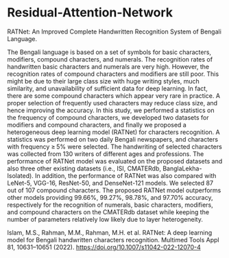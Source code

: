 # Residual-Attention-Network
RATNet: An Improved Complete Handwritten Recognition System of Bengali Language.

The Bengali language is based on a set of symbols for basic characters, modifiers, compound characters, and numerals. The recognition rates of handwritten basic characters and numerals are very high. However, the recognition rates of compound characters and modifiers are still poor. This might be due to their large class size with huge writing styles, much similarity, and unavailability of sufficient data for deep learning. In fact, there are some compound characters which appear very rare in practice. A proper selection of frequently used characters may reduce class size, and hence improving the accuracy. In this study, we performed a statistics on the frequency of compound characters, we developed two datasets for modifiers and compound characters, and finally we proposed a heterogeneous deep learning model (RATNet) for characters recognition. A statistics was performed on two daily Bengali newspapers, and characters with frequency ≥ 5% were selected. The handwriting of selected characters was collected from 130 writers of different ages and professions. The performance of RATNet model was evaluated on the proposed datasets and also three other existing datasets (i.e., ISI, CMATERdb, BanglaLekha-Isolated). In addition, the performance of RATNet was also compared with LeNet-5, VGG-16, ResNet-50, and DenseNet-121 models. We selected 87 out of 107 compound characters. The proposed RATNet model outperforms other models providing 99.66%, 99.27%, 98.78%, and 97.70% accuracy, respectively for the recognition of numerals, basic characters, modifiers, and compound characters on the CMATERdb dataset while keeping the number of parameters relatively low likely due to layer heterogeneity.

Islam, M.S., Rahman, M.M., Rahman, M.H. et al. RATNet: A deep learning model for Bengali handwritten characters recognition. Multimed Tools Appl 81, 10631–10651 (2022). https://doi.org/10.1007/s11042-022-12070-4



